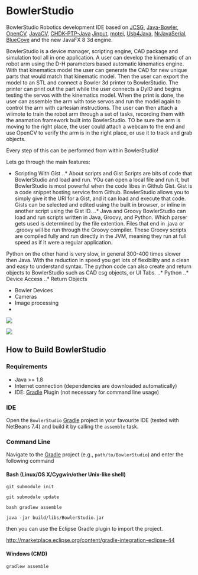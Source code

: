 BowlerStudio
==========

BowlerStudio Robotics development IDE based on [JCSG](https://github.com/miho/JCSG),  [Java-Bowler](https://github.com/NeuronRobotics/java-bowler), [OpenCV](http://opencv.org/), [JavaCV](https://github.com/bytedeco/javacv), [CHDK-PTP-Java](https://github.com/acamilo/CHDK-PTP-Java) [Jinput](https://github.com/jinput/jinput), [motej](http://motej.sourceforge.net/), [Usb4Java](https://github.com/usb4java/usb4java), [NrJavaSerial](https://github.com/NeuronRobotics/nrjavaserial), [BlueCove](https://github.com/hcarver/bluecove) and the new JavaFX 8 3d engine. 

BowlerStudio is a device manager, scripting engine, CAD package and simulation tool all in one application. A user can develop the kinematic of an robot arm using the D-H parameters based automatic kinematics engine. With that kinematics model the user can generate the CAD for new unique parts that would match that kinematic model. Then the user can export the model to an STL and connect a Bowler 3d printer to BowlerStudio. The printer can print out the part while the user connects a DyIO and begins testing the servos with the kinematics model. When the print is done, the user can assemble the arm with tose servos and run the model again to control the arm with cartesian instructions. The user can then attach a wiimote to train the robot arm through a set of tasks, recording them with the anamation framework built into BowlerStudio. TO be sure the arm is moving to the right place, the user could attach a webcam to the end and use OpenCV to verify the arm is in the right place, or use it to track and grab objects. 

Every step of this can be performed from within BowlerStudio!

Lets go through the main features:

* Scripting With Gist
..* About scripts and Gist
Scripts are bits of code that BowlerStudio and load and run. YOu can open a local file and run it, but BowlerStudio is most powerful when the code libes in Github Gist. Gist is a code snippet hosting service from Github. BowlerStudio allows you to simply give it the URl for a Gist, and it can load and execute that code. Gists can be selected and edited using the built in browser, or inline in another script using the Gist ID. 
..* Java and Groovy
BowlerStudio can load and run scripts written in Java, Groovy, and Python. Which parser gets used is determined by the file extention. Files that end in .java or .groovy will be run through the Groovy compiler. These Groovy scripts are compiled fully and run directly in the JVM, meaning they run at full speed as if it were a regular application. 

Python on the other hand is very slow, in general 300-400 times slower then Java. With the reduction in speed you get lots of flexibility and a clean and easy to understand syntax. The python code can also create and return objects to BowlerStudio such as CAD csg objects, or UI Tabs. 
..* Python
..* Device Access
..* Return Objects
* Bowler Devices
* Cameras
* Image processing
* 

![](/resources/img/screenshot-03.png)

![](http://thingiverse-production.s3.amazonaws.com/renders/0c/a0/c0/dc/53/IMG_20140329_201814_preview_featured.jpg)

## How to Build BowlerStudio

### Requirements

- Java >= 1.8
- Internet connection (dependencies are downloaded automatically)
- IDE: [Gradle](http://www.gradle.org/) Plugin (not necessary for command line usage)

### IDE

Open the `BowlerStudio` [Gradle](http://www.gradle.org/) project in your favourite IDE (tested with NetBeans 7.4) and build it
by calling the `assemble` task.

### Command Line
Navigate to the [Gradle](http://www.gradle.org/) project (e.g., `path/to/BowlerStudio`) and enter the following command

#### Bash (Linux/OS X/Cygwin/other Unix-like shell)
    
    git submodule init
    
    git submodule update
    
    bash gradlew assemble
    
    java -jar build/libs/BowlerStudio.jar
    
then you can use the Eclipse Gradle plugin to import the project.

http://marketplace.eclipse.org/content/gradle-integration-eclipse-44

    
#### Windows (CMD)

    gradlew assemble
